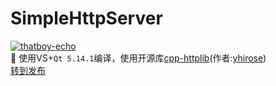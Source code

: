 # SimpleHttpServer
[![thatboy-echo](https://github.com/thatboy-echo/SimpleHttpServer/raw/master/SimpleHttpServer/res/server.png)](https://github.com/thatboy-echo/SimpleHttpServer/releases)  
:boy: 使用VS+`Qt 5.14.1`编译，使用开源库[cpp-httplib](https://github.com/yhirose/cpp-httplib)(作者:[yhirose](https://github.com/yhirose/))  
[转到发布](https://github.com/thatboy-echo/SimpleHttpServer/releases)

